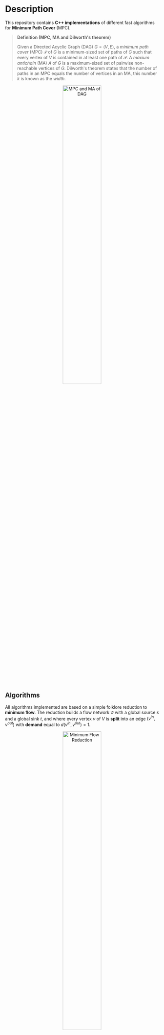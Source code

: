 # Description

This repository contains **C++ implementations** of different fast algorithms for **Minimum Path Cover** (MPC).

> **Definition (MPC, MA and Dilworth's theorem)**
> 
> Given a Directed Acyclic Graph (DAG) $G = (V, E)$, a *minimum path cover* (MPC) $\mathcal{P}$ of $G$ is a minimum-sized set of paths of $G$ such that every vertex of $V$ is contained in at least one path of $\mathcal{P}$. A *maxium antichain* (MA) $A$ of $G$ is a maximum-sized set of pairwise non-reachable vertices of $G$. Dilworth's theorem states that the number of paths in an MPC equals the number of vertices in an MA, this number $k$ is known as the *width*.

<p align="center">
  <img src="https://github.com/algbio/PerformanceMPC/assets/2347684/ba659bce-03ed-43b6-a9b4-70eb8e87b570" alt="MPC and MA of DAG" width="50%"/>
</p>

## Algorithms

All algorithms implemented are based on a simple folklore reduction to **minimum flow**. The reduction builds a flow network $\mathcal{G}$ with a global source $s$ and a global sink $t$, and where every vertex $v$ of $V$ is **split** into an edge $(v^{in}, v^{out})$ with **demand** equal to $d(v^{in}, v^{out}) = 1$.

<p align="center">
  <img src="https://github.com/algbio/PerformanceMPC/assets/2347684/e2950619-a092-4242-8c80-af53b3434ef0" alt="Minimum Flow Reduction"width="50%"/>
</p>

A **decomposition** of a minimum flow $f^*$ of $\mathcal{G}$ corresponds to an MPC of $G$.

### Initial solution

The corresponding minimum flow problem is reduced to a **maximum flow** instance by also providing a feasible flow $f$ of $\mathcal{G}$, equivalently a path cover in $G$, not necessarily an MPC. We implemented the following initial solutions:

- Naive: A path cover of $|V|$ paths, each path covers exactly one vertex. `naive` in program options.
- Greedy: $O(\log{|V|})$-approximation based on greedy set cover [[1]](#references). `greedy` in program options.
- Greedy Sparsified: Same as Greedy, but transitive edges are removed while obtaining new greedy paths. `greedy_sparsified` in program options.

### Solvers

We divide the flow solvers included into four categories.

#### MaxFlow-based own implementations

- `naive_minflow_solve`: Implements a simple DFS-based Ford-Fulkerson approach [[2]](#references)
- `maxflow_solve_edmonds_karp`: Implements Edmonds-Karp algorithm [[3]](#references)
- `maxflow_solve_edmonds_karp_DMOD`: Implements Dinitz's algorithm [[4]](#references)

#### MaxFlow-based LEMON [[5]](#references)

- `lemon_preflow`: LEMON solver using Goldberg-Tarjan algorithm [[6]](#references)

#### MinCostFlow-based LEMON [[5]](#references)

These solvers ignore the initial solution.

- `lemon_ns[_minlen]`: LEMON solver using Network Simplex [[7]](#references)
- `lemon_caps[_minlen]`: LEMON solver using Capacity Scaling [[8]](#references)
- `lemon_cc[_minlen]`: LEMON solver using Cycle Canceling [[9]](#references)
- `lemon_cs[_minlen]`: LEMON solver using Cost Scaling [[10]](#references)

For these solvers, if used with suffix `_minlen` it outputs an MPC of minimum total length (sets cost one to edges).

#### Parameterized algorithms (own implementations)

These solvers ignore the initial solution.

- `pflowk3`: The first parameterized linear time solution running in time $O(k^3|V|+|E|)$ [[11]](#references).
- `pflowk2`: Later improvement over `pflowk3` running in time $O(k^2|V|+|E|)$ [[12]](#references).

### Decomposition

All implementations use the same fast decomposition algorithm to obtain the MPC $\mathcal{P}$ from the minimum flow $f^*$.

## Pre-processing

There are also two heuristics for pre-processing $G$ before computing the MPC.

- `sparsify_dfs`: Removes transitive edges based on a DFS-traversal of $G$
- `contract_graph`: Contracts root-to-leaf paths (in trees induced subgraphs) into vertices

## Compiling

```
mkdir build
cd build
cmake ..
make
```
Run cmake with `-DCMAKE_BUILD_TYPE=RELEASE` to disable debugs enable `O3` flag and `-DCMAKE_BUILD_TYPE=RELEASE2` to also enable `-march=native`.

## Running Experiments

`build/prog/exp` can be used to run experiments, for more information use `-h` argument.
`ulimit -s unlimited` should be used if stack size is limited.
```Usage: ./exp [OPTIONS]

Some options:
  -f TEXT REQUIRED            Either a path to a file, which is of format
                              	<# of nodes> <# of edges>
                              	a line for each edge a->b of the form <a b>
                              OR
                              random_dag (N and M must be provided)
                              OR
                              random_x_chain (N, M, K must be provided)

  -r TEXT:{naive,greedy,greedy_sparsified}
                              initial solution to use
  -s TEXT:{pflowk2,pflowk3,lemon_ns[_minlen],lemon_cs[_minlen],lemon_cc[_minlen],lemon_caps[_minlen],naive_minflow_solve,lemon_preflow,maxflow_solve_edmonds_karp,maxflow_solve_edmonds_karp_DMOD} REQUIRED
                              solver to use

  --contract_graph BOOLEAN [0] 
                              contract graph in out tree
  --sparsify_dfs BOOLEAN [0]  sparsify graph beforehand using the dfs sparsification

  --seed INT [1337]           seed to use when generating graphs
  --transitive_reduction BOOLEAN [0] 
                              Use transitive reduction of the graph instead
  --transitive_closure BOOLEAN [0] 
                              Use transitive closure of the graph instead
  -N INT                      N parameter for the graph generation (number of vertices)
  -M INT                      M parameter for the graph generation (number of edges)
  -K INT                      K parameter for the graph generation (initial width)
```


## Additional Features

Even though the main objective of the repo. is to be used to *conduct performance experiments* and *compare different algorithms* for MPC, at the moment it is also possible to:

> :warning: These features are not clearly exposed to a final user as they are still work in progress.

- Compute an MA (see [`./src/mpc/antichain.cpp`](src/mpc/antichain.cpp))
- Compute a *weigthed* MA (see [`./prog/wac/`](prog/wac))
- Compute a *minimum chain cover* (MCC) (see [`./src/mpc/cc.cpp`](src/mpc/cc.cpp))
- Compute MPC-based reachability index (see [`./src/mpc/reach.cpp`](src/mpc/reach.cpp))
- Compute transitive closure/reduction (see [`src/mpc/transitive.cpp`](src/mpc/transitive.cpp))
- MPC heuristic preprocessing (*transitive edge sparsification* and *graph contraction*, see [`./src/mpc/preprocessing.cpp`](src/mpc/preprocessing.cpp))
- DAG generators (see [`./src/mpc/graph.cpp`](src/mpc/graph.cpp))

 ## References

- [1] Mäkinen, V., Tomescu, A. I., Kuosmanen, A., Paavilainen, T., Gagie, T., & Chikhi, R. (2019). Sparse dynamic programming on DAGs with small width. ACM Transactions on Algorithms (TALG), 15(2), 1-21.
- [2] Ford, L. R., & Fulkerson, D. R. (1956). Maximal flow through a network. Canadian journal of Mathematics, 8, 399-404.
- [3] Edmonds, J., & Karp, R. M. (1972). Theoretical improvements in algorithmic efficiency for network flow problems. Journal of the ACM (JACM), 19(2), 248-264.
- [4] Dinitz, Y. (2006). Dinitz’algorithm: The original version and Even’s version. In Theoretical Computer Science: Essays in Memory of Shimon Even (pp. 218-240). Berlin, Heidelberg: Springer Berlin Heidelberg.
- [5] Dezső, B., Jüttner, A., & Kovács, P. (2011). LEMON–an open source C++ graph template library. Electronic notes in theoretical computer science, 264(5), 23-45.
- [6] Goldberg, A. V., & Tarjan, R. E. (1988). A new approach to the maximum-flow problem. Journal of the ACM (JACM), 35(4), 921-940.
- [7] Dantzig, G. (1963). Linear programming and extensions. Princeton university press.
- [8] Edmonds, J., & Karp, R. M. (1972). Theoretical improvements in algorithmic efficiency for network flow problems. Journal of the ACM (JACM), 19(2), 248-264.
- [9] Goldberg, A. V., & Tarjan, R. E. (1989). Finding minimum-cost circulations by canceling negative cycles. Journal of the ACM (JACM), 36(4), 873-886.
- [10] Goldberg, A. V., & Tarjan, R. E. (1990). Finding minimum-cost circulations by successive approximation. Mathematics of Operations Research, 15(3), 430-466.
- [11] Cáceres, M., Cairo, M., Mumey, B., Rizzi, R., & Tomescu, A. I. (2022). Sparsifying, shrinking and splicing for minimum path cover in parameterized linear time. In Proceedings of the 2022 Annual ACM-SIAM Symposium on Discrete Algorithms (SODA) (pp. 359-376). Society for Industrial and Applied Mathematics.
- [12] Caceres, M., Cairo, M., Mumey, B., Rizzi, R., & Tomescu, A. I. (2022). Minimum path cover in parameterized linear time. arXiv preprint arXiv:2211.09659.

# Contact
 Any error, improvement or suggestion please contact the authors or create an issue in the repo.
